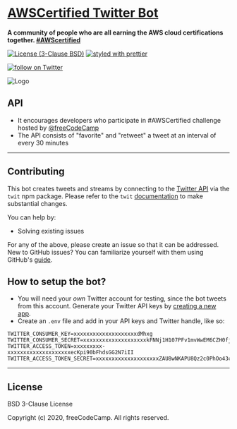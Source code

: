 # [AWSCertified Twitter Bot](https://twitter.com/ProjectEuler100)

<strong>A community of people who are all earning the AWS cloud certifications together.
[#AWScertified](https://twitter.com/search?q=%23ProjectEuler100&src=hashtag_click)
</strong>

[![License (3-Clause BSD)](https://img.shields.io/badge/license-BSD%203--Clause-blue.svg?style=flat-square)](http://opensource.org/licenses/BSD-3-Clause)
[![styled with prettier](https://img.shields.io/badge/styled_with-prettier-ff69b4.svg)](https://github.com/prettier/prettier)

<p>
  <a href="https://twitter.com/intent/follow?screen_name=AWSCertifiedBot">
    <img src="https://img.shields.io/twitter/follow/AWSCertifiedBot.svg?style=social"
      alt="follow on Twitter"></a>
</p>

![Logo](https://i.imgur.com/GxV4pz7.png)

## API

- It encourages developers who participate in #AWSCertified challenge hosted by [@freeCodeCamp](https://twitter.com/freeCodeCamp)
- The API consists of "favorite" and "retweet" a tweet at an interval of every 30 minutes

---

## Contributing

This bot creates tweets and streams by connecting to the
[Twitter API](https://developer.twitter.com/en/docs) via the `twit`
npm package. Please refer to the `twit`
[documentation](https://github.com/ttezel/twit) to make substantial
changes.

You can help by:

- Solving existing issues

For any of the above, please create an issue so that it can be addressed. New to GitHub issues? You can familiarize yourself with
them using GitHub's
[guide](https://help.github.com/articles/creating-a-pull-request/).

## How to setup the bot?

- You will need your _own_ Twitter account for testing, since the bot tweets from this account. Generate your Twitter API keys by [creating a new app](https://apps.twitter.com/app/new).
- Create an `.env` file and add in your API keys and Twitter handle, like so:

```
TWITTER_CONSUMER_KEY=xxxxxxxxxxxxxxxxxxxxdMhxg
TWITTER_CONSUMER_SECRET=xxxxxxxxxxxxxxxxxxxxkFNNj1H107PFv1mvWwEM6CZH0fjymV
TWITTER_ACCESS_TOKEN=xxxxxxxxx-xxxxxxxxxxxxxxxxxxxxecKpi90bFhdsGG2N7iII
TWITTER_ACCESS_TOKEN_SECRET=xxxxxxxxxxxxxxxxxxxxZAU8wNKAPU8Qz2c0PhOo43cGO
```

---

## License

BSD 3-Clause License

Copyright (c) 2020, freeCodeCamp. All rights reserved.
